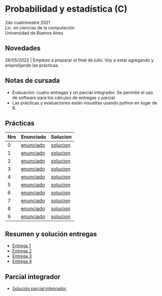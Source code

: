 # Probabilidad y estadística (C)

2do cuatrimestre 2021 \
Lic. en ciencias de la computación \
Universidad de Buenos Aires

## Novedades

26/05/2022 | Empiezo a preparar el final de julio. Voy a estar agregando y emprolijando las prácticas.

## Notas de cursada

 * Evaluación: cuatro entregas y un parcial integrador. Se permitió el uso de software para los cálculos de entregas y parcial.
 * Las prácticas y evaluaciones están resueltas usando python en lugar de R.

## Prácticas

| Nro | Enunciado                                                                                      | Solucion                                                                                                                 |
|-----|------------------------------------------------------------------------------------------------|--------------------------------------------------------------------------------------------------------------------------|
| 0   | [enunciado](https://github.com/yagopajarino/uba-probayestadistica/blob/main/Enunciados/P0.pdf) | [solucion](https://nbviewer.org/github/yagopajarino/uba-probayestadistica/blob/main/Soluciones/Pr%C3%A1ctica%200.ipynb) |
| 1   | [enunciado](https://github.com/yagopajarino/uba-probayestadistica/blob/main/Enunciados/P1.pdf) | [solucion](https://nbviewer.org/github/yagopajarino/uba-probayestadistica/blob/main/Soluciones/Pr%C3%A1ctica%201.ipynb) |
| 2   | [enunciado](https://github.com/yagopajarino/uba-probayestadistica/blob/main/Enunciados/P2.pdf) | [solucion](https://nbviewer.org/github/yagopajarino/uba-probayestadistica/blob/main/Soluciones/Pr%C3%A1ctica%202.ipynb) |
| 3   | [enunciado](https://github.com/yagopajarino/uba-probayestadistica/blob/main/Enunciados/P3.pdf) | [solucion](https://nbviewer.org/github/yagopajarino/uba-probayestadistica/blob/main/Soluciones/Pr%C3%A1ctica%203.ipynb) |
| 4   | [enunciado](https://github.com/yagopajarino/uba-probayestadistica/blob/main/Enunciados/P4.pdf) | [solucion](https://nbviewer.org/github/yagopajarino/uba-probayestadistica/blob/main/Soluciones/Pr%C3%A1ctica%204.ipynb) |
| 5   | [enunciado](https://github.com/yagopajarino/uba-probayestadistica/blob/main/Enunciados/P5.pdf) | [solucion](https://nbviewer.org/github/yagopajarino/uba-probayestadistica/blob/main/Soluciones/Pr%C3%A1ctica%205.ipynb) |
| 6   | [enunciado](https://github.com/yagopajarino/uba-probayestadistica/blob/main/Enunciados/P6.pdf) | [solucion](https://nbviewer.org/github/yagopajarino/uba-probayestadistica/blob/main/Soluciones/Pr%C3%A1ctica%206.ipynb) |
| 7   | [enunciado](https://github.com/yagopajarino/uba-probayestadistica/blob/main/Enunciados/P7.pdf) | [solucion](https://nbviewer.org/github/yagopajarino/uba-probayestadistica/blob/main/Soluciones/Pr%C3%A1ctica%207.ipynb) |
| 8   | [enunciado](https://github.com/yagopajarino/uba-probayestadistica/blob/main/Enunciados/P8.pdf) | [solucion](https://nbviewer.org/github/yagopajarino/uba-probayestadistica/blob/main/Soluciones/Pr%C3%A1ctica%208.ipynb) |
| 9   | [enunciado](https://github.com/yagopajarino/uba-probayestadistica/blob/main/Enunciados/P9.pdf) | [solucion](https://nbviewer.org/github/yagopajarino/uba-probayestadistica/blob/main/Soluciones/Pr%C3%A1ctica%209.ipynb) |

## Resumen y solución entregas

* [Entrega 1](https://nbviewer.org/github/yagopajarino/uba-probayestadistica/blob/main/Resumen%20entregas/Entrega%201.ipynb)
* [Entrega 2](https://nbviewer.org/github/yagopajarino/uba-probayestadistica/blob/main/Resumen%20entregas/Entrega%202.ipynb)
* [Entrega 3](https://nbviewer.org/github/yagopajarino/uba-probayestadistica/blob/main/Resumen%20entregas/Entrega%203.ipynb)
* [Entrega 4](https://nbviewer.org/github/yagopajarino/uba-probayestadistica/blob/main/Resumen%20entregas/Entrega%204.ipynb)

## Parcial integrador

* [Solución parcial integrador](https://nbviewer.org/github/yagopajarino/uba-probayestadistica/blob/main/Resumen%20entregas/Parcial%20integrador/Resoluci%C3%B3nParcialIntegradorNoche.ipynb)

